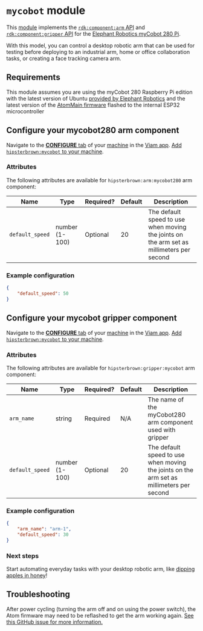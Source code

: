 # `mycobot` module

This [module](https://docs.viam.com/registry/modular-resources/) implements the [`rdk:component:arm` API](https://docs.viam.com/appendix/apis/components/arm/) and [`rdk:component:gripper` API](https://docs.viam.com/appendix/apis/components/gripper/) for the [Elephant Robotics myCobot 280 Pi](https://www.elephantrobotics.com/en/mycobot-280-pi-2023-en/).

With this model, you can control a desktop robotic arm that can be used for testing before deploying to an industrial arm, home or office collaboration tasks, or creating a face tracking camera arm.

## Requirements

This module assumes you are using the myCobot 280 Raspberry Pi edition with the latest version of Ubuntu [provided by Elephant Robotics](https://www.elephantrobotics.com/en/downloads/) and the latest version of the [AtomMain firmware](https://docs.elephantrobotics.com/docs/mycobot_280_pi_en/3-FunctionsAndApplications/5.BasicFunction/5.2-Softwarelnstructions/) flashed to the internal ESP32 microcontroller

## Configure your mycobot280 arm component

Navigate to the [**CONFIGURE** tab](https://docs.viam.com/configure/) of your [machine](https://docs.viam.com/fleet/machines/) in the [Viam app](https://app.viam.com/).
[Add `hipsterbrown:mycobot` to your machine](https://docs.viam.com/configure/#components).

### Attributes

The following attributes are available for `hipsterbrown:arm:mycobot280` arm component:

| Name    | Type   | Required?    | Default | Description |
| ------- | ------ | ------------ | ------- | ----------- |
| `default_speed` | number (1-100) | Optional | 20  | The default speed to use when moving the joints on the arm set as millimeters per second |


### Example configuration

```json
{
    "default_speed": 50
}
```

## Configure your mycobot gripper component

Navigate to the [**CONFIGURE** tab](https://docs.viam.com/configure/) of your [machine](https://docs.viam.com/fleet/machines/) in the [Viam app](https://app.viam.com/).
[Add `hipsterbrown:mycobot` to your machine](https://docs.viam.com/configure/#components).

### Attributes

The following attributes are available for `hipsterbrown:gripper:mycobot` arm component:

| Name    | Type   | Required?    | Default | Description |
| ------- | ------ | ------------ | ------- | ----------- |
| `arm_name` | string | Required | N/A  | The name of the myCobot280 arm component used with gripper |
| `default_speed` | number (1-100) | Optional | 20  | The default speed to use when moving the joints on the arm set as millimeters per second |


### Example configuration

```json
{
    "arm_name": "arm-1",
    "default_speed": 30
}
```

### Next steps

Start automating everyday tasks with your desktop robotic arm, like [dipping apples in honey](https://codelabs.viam.com/guide/shana-tobot/index.html?index=..%2F..index#3)!

## Troubleshooting

After power cycling (turning the arm off and on using the power switch), the Atom firmware may need to be reflashed to get the arm working again. [See this GitHub issue for more information.](https://github.com/elephantrobotics/myCobot/issues/48)
